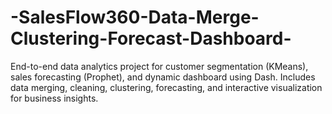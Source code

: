 # -SalesFlow360-Data-Merge-Clustering-Forecast-Dashboard-
End-to-end data analytics project for customer segmentation (KMeans), sales forecasting (Prophet), and dynamic dashboard using Dash. Includes data merging, cleaning, clustering, forecasting, and interactive visualization for business insights.
